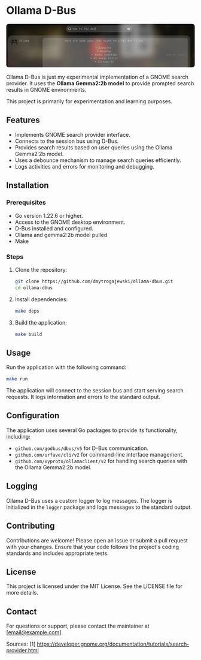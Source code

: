 # Ollama D-Bus

<img src="https://github.com/dmytrogajewski/ollama-dbus/raw/main/assets/banner.png" width="800">

Ollama D-Bus is just my experimental implementation of a GNOME search provider.
It uses the **Ollama Gemma2:2b model** to provide prompted search results in GNOME environments.

This project is primarily for experimentation and learning purposes.

## Features

- Implements GNOME search provider interface.
- Connects to the session bus using D-Bus.
- Provides search results based on user queries using the Ollama Gemma2:2b model.
- Uses a debounce mechanism to manage search queries efficiently.
- Logs activities and errors for monitoring and debugging.

## Installation

### Prerequisites

- Go version 1.22.6 or higher.
- Access to the GNOME desktop environment.
- D-Bus installed and configured.
- Ollama and gemma2:2b model pulled
- Make

### Steps

1. Clone the repository:
   ```bash
   git clone https://github.com/dmytrogajewski/ollama-dbus.git
   cd ollama-dbus
   ```

2. Install dependencies:
   ```bash
   make deps
   ```

3. Build the application:
   ```bash
   make build
   ```

## Usage

Run the application with the following command:
```bash
make run
```

The application will connect to the session bus and start serving search requests. It logs information and errors to the standard output.

## Configuration

The application uses several Go packages to provide its functionality, including:

- `github.com/godbus/dbus/v5` for D-Bus communication.
- `github.com/urfave/cli/v2` for command-line interface management.
- `github.com/xyproto/ollamaclient/v2` for handling search queries with the Ollama Gemma2:2b model.

## Logging

Ollama D-Bus uses a custom logger to log messages. The logger is initialized in the `logger` package and logs messages to the standard output.

## Contributing

Contributions are welcome! Please open an issue or submit a pull request with your changes. Ensure that your code follows the project's coding standards and includes appropriate tests.

## License

This project is licensed under the MIT License. See the LICENSE file for more details.

## Contact

For questions or support, please contact the maintainer at [email@example.com].

Sources:
[1] https://developer.gnome.org/documentation/tutorials/search-provider.html

